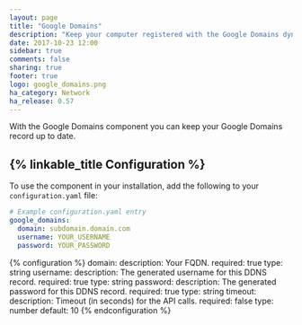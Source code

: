 ```yaml
---
layout: page
title: "Google Domains"
description: "Keep your computer registered with the Google Domains dynamic DNS."
date: 2017-10-23 12:00
sidebar: true
comments: false
sharing: true
footer: true
logo: google_domains.png
ha_category: Network
ha_release: 0.57
---
```


With the Google Domains component you can keep your Google Domains record up to date.

## {% linkable_title Configuration %}

To use the component in your installation, add the following to your `configuration.yaml` file:

```yaml
# Example configuration.yaml entry
google_domains:
  domain: subdomain.domain.com
  username: YOUR_USERNAME
  password: YOUR_PASSWORD
```

{% configuration %}
  domain:
    description: Your FQDN.
    required: true
    type: string
  username:
    description: The generated username for this DDNS record.
    required: true
    type: string
  password:
    description: The generated password for this DDNS record.
    required: true
    type: string
  timeout:
    description: Timeout (in seconds) for the API calls.
    required: false
    type: number
    default: 10
{% endconfiguration %}
